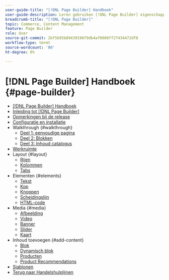 ```yaml
---
user-guide-title: "[!DNL Page Builder] Handboek"
user-guide-description: Leren gebruiken [!DNL Page Builder] eigenschappen om inhoud-rijke pagina's met douanelay-outs tot stand te brengen die uw visueel het vertellen verbeteren, en klantenovereenkomst en loyaliteit drijven.
breadcrumb-title: "[!DNL Page Builder]"
topic: Commerce, Content Management
feature: Page Builder
role: User
source-git-commit: 2bf5b95b89439196f9db4af0908ff27434472df8
workflow-type: tm+mt
source-wordcount: '80'
ht-degree: 0%

---
```



# [!DNL Page Builder] Handboek {#page-builder}

- [[!DNL Page Builder] Handboek](guide-overview.md)
- [Inleiding tot [!DNL Page Builder]](introduction.md)
- [Opmerkingen bij de release](release-notes.md)
- [Configuratie en installatie](setup.md)
- Walkthrough {#walkthrough}
   - [Deel 1: eenvoudige pagina](1-simple-page.md)
   - [Deel 2: Blokken](2-blocks.md)
   - [Deel 3: Inhoud catalogus](3-catalog-content.md)
- [Werkruimte](workspace.md)
- Layout {#layout}
   - [Rijen](row.md)
   - [Kolommen](column.md)
   - [Tabs](tabs.md)
- Elementen {#elements}
   - [Tekst](text.md)
   - [Kop](heading.md)
   - [Knoppen](buttons.md)
   - [Scheidingslijn](divider.md)
   - [HTML-code](html-code.md)
- Media {#media}
   - [Afbeelding](image.md)
   - [Video](video.md)
   - [Banner](banner.md)
   - [Slider](slider.md)
   - [Kaart](map.md)
- Inhoud toevoegen {#add-content}
   - [Blok](block.md)
   - [Dynamisch blok](dynamic-block.md)
   - [Producten](products.md)
   - [Product Recommendations](recommendations.md)
- [Sjablonen](templates.md)
- [Terug naar Handelshulplijnen](https://experienceleague.adobe.com/en/docs/commerce-admin/user-guides/home)

